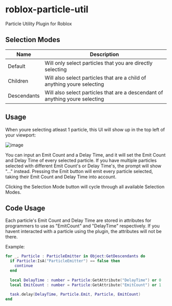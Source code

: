 # roblox-particle-util
Particle Utility Plugin for Roblox

## Selection Modes
|Name|Description|
|--|--|
|Default|Will only select particles that you are directly selecting|
|Children|Will also select particles that are a child of anything youre selecting|
|Descendants|Will also select particles that are a descendant of anything youre selecting|

## Usage
When youre selecting atleast 1 particle, this UI will show up in the top left of your viewport:

![image](https://github.com/J1ck/roblox-particle-util/assets/88492622/ece619b9-2f9a-4bf8-8a7e-6db6edcffabf)

You can input an Emit Count and a Delay Time, and it will set the Emit Count and Delay Time of every selected particle.
If you have multiple particles selected with different Emit Count's or Delay Time's, the prompt will show "..." instead.
Pressing the Emit button will emit every particle selected, taking their Emit Count and Delay Time into account.

Clicking the Selection Mode button will cycle through all available Selection Modes.

## Code Usage
Each particle's Emit Count and Delay Time are stored in attributes for programmers to use as "EmitCount" and "DelayTime" respectively.
If you havent interacted with a particle using the plugin, the attributes will not be there.

Example:
```lua
for _, Particle : ParticleEmitter in Object:GetDescendants do
  if Particle:IsA("ParticleEmitter") == false then
    continue
  end
  
  local DelayTime : number = Particle:GetAttribute("DelayTime") or 0
  local EmitCount : number = Particle:GetAttribute("EmitCount") or 1
  
  task.delay(DelayTime, Particle.Emit, Particle, EmitCount)
end
```

